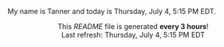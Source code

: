 My name is Tanner and today is Thursday, July 4, 5:15 PM EDT.

<p align="center">This <i>README</i> file is generated <b>every 3 hours</b>!</br>Last refresh: Thursday, July 4, 5:15 PM EDT<br /></p>
